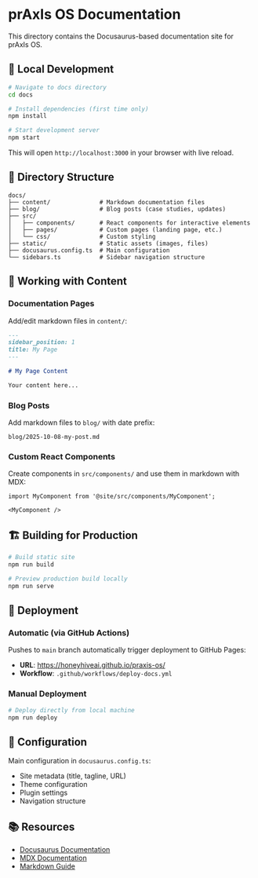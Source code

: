 # prAxIs OS Documentation

This directory contains the Docusaurus-based documentation site for prAxIs OS.

## 🚀 Local Development

```bash
# Navigate to docs directory
cd docs

# Install dependencies (first time only)
npm install

# Start development server
npm start
```

This will open `http://localhost:3000` in your browser with live reload.

## 📁 Directory Structure

```
docs/
├── content/              # Markdown documentation files
├── blog/                 # Blog posts (case studies, updates)
├── src/
│   ├── components/       # React components for interactive elements
│   ├── pages/            # Custom pages (landing page, etc.)
│   └── css/              # Custom styling
├── static/               # Static assets (images, files)
├── docusaurus.config.ts  # Main configuration
└── sidebars.ts           # Sidebar navigation structure
```

## 📝 Working with Content

### Documentation Pages

Add/edit markdown files in `content/`:

```markdown
---
sidebar_position: 1
title: My Page
---

# My Page Content

Your content here...
```

### Blog Posts

Add markdown files to `blog/` with date prefix:

```
blog/2025-10-08-my-post.md
```

### Custom React Components

Create components in `src/components/` and use them in markdown with MDX:

```mdx
import MyComponent from '@site/src/components/MyComponent';

<MyComponent />
```

## 🏗️ Building for Production

```bash
# Build static site
npm run build

# Preview production build locally
npm run serve
```

## 🚀 Deployment

### Automatic (via GitHub Actions)

Pushes to `main` branch automatically trigger deployment to GitHub Pages:
- **URL**: https://honeyhiveai.github.io/praxis-os/
- **Workflow**: `.github/workflows/deploy-docs.yml`

### Manual Deployment

```bash
# Deploy directly from local machine
npm run deploy
```

## 🔧 Configuration

Main configuration in `docusaurus.config.ts`:
- Site metadata (title, tagline, URL)
- Theme configuration
- Plugin settings
- Navigation structure

## 📚 Resources

- [Docusaurus Documentation](https://docusaurus.io/)
- [MDX Documentation](https://mdxjs.com/)
- [Markdown Guide](https://docusaurus.io/docs/markdown-features)
